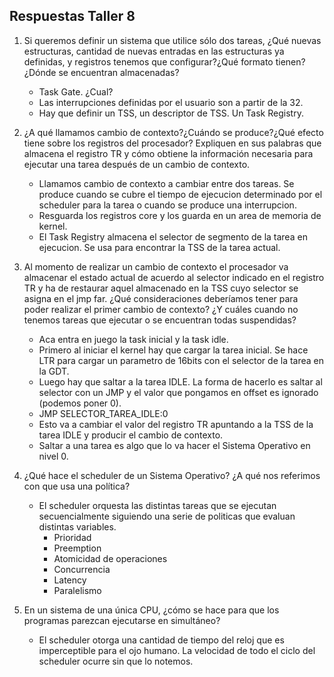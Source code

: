 ## Respuestas Taller 8

1. Si queremos definir un sistema que utilice sólo dos tareas, ¿Qué nuevas estructuras, cantidad de nuevas entradas en las estructuras ya definidas, y registros tenemos que configurar?¿Qué formato tienen? ¿Dónde se encuentran almacenadas?

    - Task Gate. ¿Cual?
    - Las interrupciones definidas por el usuario son a partir de la 32.
    - Hay que definir un TSS, un descriptor de TSS. Un Task Registry.

2. ¿A qué llamamos cambio de contexto?¿Cuándo se produce?¿Qué efecto tiene sobre los registros del procesador? Expliquen en sus palabras que almacena el registro TR y cómo obtiene la información necesaria para ejecutar una tarea después de un cambio de contexto.

    - Llamamos cambio de contexto a cambiar entre dos tareas. Se produce cuando se cubre el tiempo de ejecucion determinado por el scheduler para la tarea o cuando se produce una interrupcion.
    - Resguarda los registros core y los guarda en un area de memoria de kernel.
    - El Task Registry almacena el selector de segmento de la tarea en ejecucion. Se usa para encontrar la TSS de la tarea actual.

3. Al momento de realizar un cambio de contexto el procesador va almacenar el estado actual de acuerdo al selector indicado en el registro TR y ha de restaurar aquel almacenado en la TSS cuyo selector se asigna en el jmp far. ¿Qué consideraciones deberíamos tener para poder realizar el primer cambio de contexto? ¿Y cuáles cuando no tenemos tareas que ejecutar o se encuentran todas suspendidas?
    - Aca entra en juego la task inicial y la task idle.
    - Primero al iniciar el kernel hay que cargar la tarea inicial. Se hace LTR para cargar un parametro de 16bits con el selector de la tarea en la GDT.
    - Luego hay que saltar a la tarea IDLE. La forma de hacerlo es saltar al selector con un JMP y el valor que pongamos en offset es ignorado (podemos poner 0).
    - JMP SELECTOR_TAREA_IDLE:0
    - Esto va a cambiar el valor del registro TR apuntando a la TSS de la tarea IDLE y producir el cambio de contexto.
    - Saltar a una tarea es algo que lo va hacer el Sistema Operativo en nivel 0. 


4.  ¿Qué hace el scheduler de un Sistema Operativo? ¿A qué nos referimos con que usa una política?
    - El scheduler orquesta las distintas tareas que se ejecutan secuencialmente siguiendo una serie de politicas que evaluan distintas variables.
        - Prioridad
        - Preemption
        - Atomicidad de operaciones
        - Concurrencia
        - Latency
        - Paralelismo

5. En un sistema de una única CPU, ¿cómo se hace para que los programas parezcan ejecutarse en simultáneo?
    - El scheduler otorga una cantidad de tiempo del reloj que es imperceptible para el ojo humano. La velocidad de todo el ciclo del scheduler ocurre sin que lo notemos. 